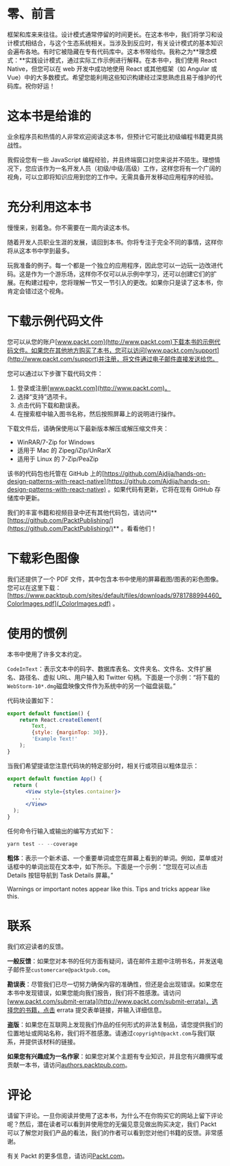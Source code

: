 # 零、前言

框架和库来来往往。设计模式通常停留的时间更长。在这本书中，我们将学习和设计模式相结合，与这个生态系统相关。当涉及到反应时，有关设计模式的基本知识会遍布各地。有时它被隐藏在专有代码库中。这本书带给你。我称之为**理念模式：**实践设计模式，通过实际工作示例进行解释。在本书中，我们使用 React Native，但您可以在 web 开发中成功地使用 React 或其他框架（如 Angular 或 Vue）中的大多数模式。希望您能利用这些知识构建经过深思熟虑且易于维护的代码库。祝你好运！

# 这本书是给谁的

业余程序员和热情的人非常欢迎阅读这本书，但预计它可能比初级编程书籍更具挑战性。

我假设您有一些 JavaScript 编程经验，并且终端窗口对您来说并不陌生。理想情况下，您应该作为一名开发人员（初级/中级/高级）工作，这样您将有一个广阔的视角，可以立即将知识应用到您的工作中。无需具备开发移动应用程序的经验。

# 充分利用这本书

慢慢来，别着急。你不需要在一周内读这本书。

随着开发人员职业生涯的发展，请回到本书。你将专注于完全不同的事情，这样你将从这本书中学到最多。

玩我准备的例子。每一个都是一个独立的应用程序，因此您可以一边玩一边改进代码。这是作为一个游乐场，这样你不仅可以从示例中学习，还可以创建它们的扩展。在构建过程中，您将理解一节又一节引入的更改。如果你只是读了这本书，你肯定会错过这个视角。

# 下载示例代码文件

您可以从您的账户[www.packt.com](http://www.packt.com)下载本书的示例代码文件。如果您在其他地方购买了本书，您可以访问[www.packt.com/support](http://www.packt.com/support)并注册，将文件通过电子邮件直接发送给您。

您可以通过以下步骤下载代码文件：

1.  登录或注册[www.packt.com](http://www.packt.com)。
2.  选择“支持”选项卡。
3.  点击代码下载和勘误表。
4.  在搜索框中输入图书名称，然后按照屏幕上的说明进行操作。

下载文件后，请确保使用以下最新版本解压或解压缩文件夹：

*   WinRAR/7-Zip for Windows
*   适用于 Mac 的 Zipeg/iZip/UnRarX
*   适用于 Linux 的 7-Zip/PeaZip

该书的代码包也托管在 GitHub 上的[https://github.com/Ajdija/hands-on-design-patterns-with-react-native](https://github.com/Ajdija/hands-on-design-patterns-with-react-native) 。如果代码有更新，它将在现有 GitHub 存储库中更新。

我们的丰富书籍和视频目录中还有其他代码包，请访问**[https://github.com/PacktPublishing/](https://github.com/PacktPublishing/)** 。看看他们！

# 下载彩色图像

我们还提供了一个 PDF 文件，其中包含本书中使用的屏幕截图/图表的彩色图像。您可以在这里下载：[https://www.packtpub.com/sites/default/files/downloads/9781788994460_ColorImages.pdf](_ColorImages.pdf) 。

# 使用的惯例

本书中使用了许多文本约定。

`CodeInText`：表示文本中的码字、数据库表名、文件夹名、文件名、文件扩展名、路径名、虚拟 URL、用户输入和 Twitter 句柄。下面是一个示例：“将下载的`WebStorm-10*.dmg`磁盘映像文件作为系统中的另一个磁盘装载。”

代码块设置如下：

```jsx
export default function() {
    return React.createElement(
        Text,
        {style: {marginTop: 30}},
        'Example Text!'
    );
}
```

当我们希望提请您注意代码块的特定部分时，相关行或项目以粗体显示：

```jsx
export default function App() {
  return (
      <View style={styles.container}>
        ...
      </View>
  );
}
```

任何命令行输入或输出的编写方式如下：

```jsx
yarn test -- --coverage
```

**粗体**：表示一个新术语、一个重要单词或您在屏幕上看到的单词。例如，菜单或对话框中的单词出现在文本中，如下所示。下面是一个示例：“您现在可以点击 Details 按钮导航到 Task Details 屏幕。”

Warnings or important notes appear like this. Tips and tricks appear like this.

# 联系

我们欢迎读者的反馈。

**一般反馈**：如果您对本书的任何方面有疑问，请在邮件主题中注明书名，并发送电子邮件至`customercare@packtpub.com`。

**勘误表**：尽管我们已尽一切努力确保内容的准确性，但还是会出现错误。如果您在本书中发现错误，如果您能向我们报告，我们将不胜感激。请访问[www.packt.com/submit-errata](http://www.packt.com/submit-errata)，选择您的书籍，点击 errata 提交表单链接，并输入详细信息。

**盗版**：如果您在互联网上发现我们作品的任何形式的非法复制品，请您提供我们的位置地址或网站名称，我们将不胜感激。请通过`copyright@packt.com`与我们联系，并提供该材料的链接。

**如果您有兴趣成为一名作家**：如果您对某个主题有专业知识，并且您有兴趣撰写或贡献一本书，请访问[authors.packtpub.com](http://authors.packtpub.com/)。

# 评论

请留下评论。一旦你阅读并使用了这本书，为什么不在你购买它的网站上留下评论呢？然后，潜在读者可以看到并使用您的无偏见意见做出购买决定，我们 Packt 可以了解您对我们产品的看法，我们的作者可以看到您对他们书籍的反馈。非常感谢。

有关 Packt 的更多信息，请访问[Packt.com](http://www.packt.com/)。